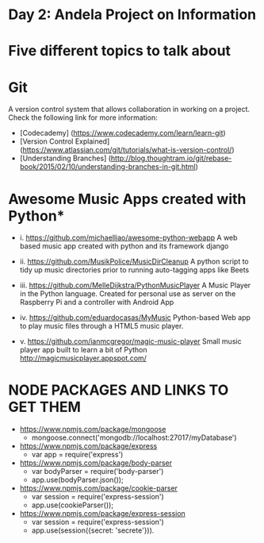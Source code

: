 # Day 2: Andela Project on Information


# Five different topics to talk about

# Git
 A version control system that allows collaboration in working on a project. Check the following link for more information:
* [Codecademy] (https://www.codecademy.com/learn/learn-git)
* [Version Control Explained] (https://www.atlassian.com/git/tutorials/what-is-version-control/)
* [Understanding Branches] (http://blog.thoughtram.io/git/rebase-book/2015/02/10/understanding-branches-in-git.html)

# Awesome Music Apps created with Python*

  * i. https://github.com/michaelliao/awesome-python-webapp
    A web based music app created with python and its framework django

  * ii. https://github.com/MusikPolice/MusicDirCleanup
    A python script to tidy up music directories prior to running auto-tagging apps like Beets

  * iii. https://github.com/MelleDijkstra/PythonMusicPlayer
    A Music Player in the Python language. Created for personal use as server on the Raspberry Pi and a controller with Android App

  * iv. https://github.com/eduardocasas/MyMusic
    Python-based Web app to play music files through a HTML5 music player.

  * v. https://github.com/ianmcgregor/magic-music-player
    Small music player app built to learn a bit of Python http://magicmusicplayer.appspot.com/

# NODE PACKAGES AND LINKS TO GET THEM
 * https://www.npmjs.com/package/mongoose
      * mongoose.connect('mongodb://localhost:27017/myDatabase')
 * https://www.npmjs.com/package/express
      * var app = require('express')
 * https://www.npmjs.com/package/body-parser
      * var bodyParser = require('body-parser')
      * app.use(bodyParser.json());
 * https://www.npmjs.com/package/cookie-parser
      *  var session = require('express-session')
      * app.use(cookieParser());
 * https://www.npmjs.com/package/express-session
      * var session = require('express-session')
      * app.use(session({secret: 'secrete'})).



